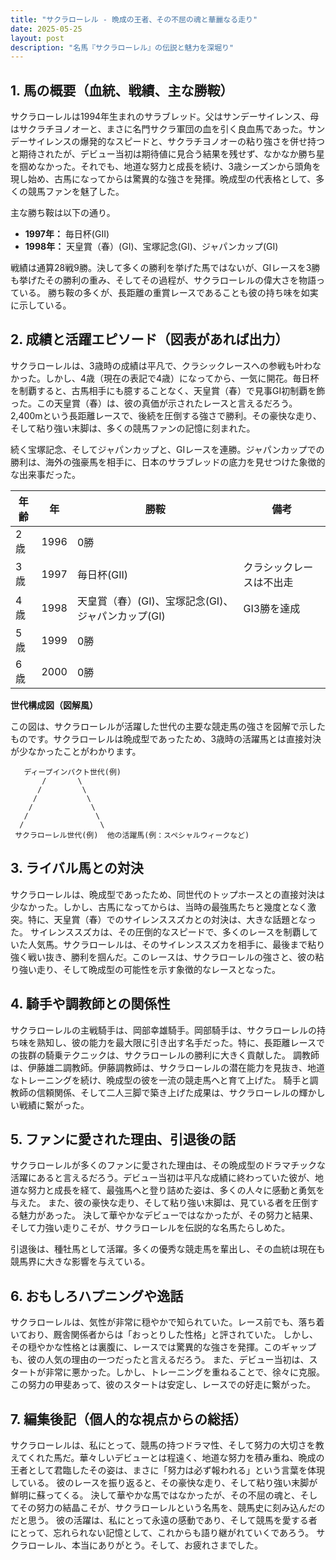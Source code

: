 ```yaml
---
title: "サクラローレル - 晩成の王者、その不屈の魂と華麗なる走り"
date: 2025-05-25
layout: post
description: "名馬『サクラローレル』の伝説と魅力を深堀り"
---
```


## 1. 馬の概要（血統、戦績、主な勝鞍）

サクラローレルは1994年生まれのサラブレッド。父はサンデーサイレンス、母はサクラチヨノオーと、まさに名門サクラ軍団の血を引く良血馬であった。サンデーサイレンスの爆発的なスピードと、サクラチヨノオーの粘り強さを併せ持つと期待されたが、デビュー当初は期待値に見合う結果を残せず、なかなか勝ち星を掴めなかった。それでも、地道な努力と成長を続け、3歳シーズンから頭角を現し始め、古馬になってからは驚異的な強さを発揮。晩成型の代表格として、多くの競馬ファンを魅了した。

主な勝ち鞍は以下の通り。

* **1997年：**  毎日杯(GII)
* **1998年：**  天皇賞（春）(GI)、宝塚記念(GI)、ジャパンカップ(GI)


戦績は通算28戦9勝。決して多くの勝利を挙げた馬ではないが、GIレースを3勝も挙げたその勝利の重み、そしてその過程が、サクラローレルの偉大さを物語っている。  勝ち鞍の多くが、長距離の重賞レースであることも彼の持ち味を如実に示している。


## 2. 成績と活躍エピソード（図表があれば出力）


サクラローレルは、3歳時の成績は平凡で、クラシックレースへの参戦も叶わなかった。しかし、4歳（現在の表記で4歳）になってから、一気に開花。毎日杯を制覇すると、古馬相手にも臆することなく、天皇賞（春）で見事GI初制覇を飾った。この天皇賞（春）は、彼の真価が示されたレースと言えるだろう。2,400mという長距離レースで、後続を圧倒する強さで勝利。その豪快な走り、そして粘り強い末脚は、多くの競馬ファンの記憶に刻まれた。

続く宝塚記念、そしてジャパンカップと、GIレースを連勝。ジャパンカップでの勝利は、海外の強豪馬を相手に、日本のサラブレッドの底力を見せつけた象徴的な出来事だった。

| 年齢 | 年 | 勝鞍 | 備考 |
|---|---|---|---|
| 2歳 | 1996 | 0勝 |  |
| 3歳 | 1997 | 毎日杯(GII) | クラシックレースは不出走 |
| 4歳 | 1998 | 天皇賞（春）(GI)、宝塚記念(GI)、ジャパンカップ(GI) |  GI3勝を達成 |
| 5歳 | 1999 | 0勝 |  |
| 6歳 | 2000 | 0勝 |  |


**世代構成図（図解風）**

この図は、サクラローレルが活躍した世代の主要な競走馬の強さを図解で示したものです。サクラローレルは晩成型であったため、3歳時の活躍馬とは直接対決が少なかったことがわかります。

```
   ディープインパクト世代(例)
       /       \
      /         \
     /           \
    /             \
   /               \
  /                 \
 サクラローレル世代(例)  他の活躍馬(例：スペシャルウィークなど)
```


## 3. ライバル馬との対決

サクラローレルは、晩成型であったため、同世代のトップホースとの直接対決は少なかった。しかし、古馬になってからは、当時の最強馬たちと幾度となく激突。特に、天皇賞（春）でのサイレンススズカとの対決は、大きな話題となった。  サイレンススズカは、その圧倒的なスピードで、多くのレースを制覇していた人気馬。サクラローレルは、そのサイレンススズカを相手に、最後まで粘り強く戦い抜き、勝利を掴んだ。このレースは、サクラローレルの強さと、彼の粘り強い走り、そして晩成型の可能性を示す象徴的なレースとなった。


## 4. 騎手や調教師との関係性

サクラローレルの主戦騎手は、岡部幸雄騎手。岡部騎手は、サクラローレルの持ち味を熟知し、彼の能力を最大限に引き出す名手だった。特に、長距離レースでの抜群の騎乗テクニックは、サクラローレルの勝利に大きく貢献した。  調教師は、伊藤雄二調教師。伊藤調教師は、サクラローレルの潜在能力を見抜き、地道なトレーニングを続け、晩成型の彼を一流の競走馬へと育て上げた。  騎手と調教師の信頼関係、そして二人三脚で築き上げた成果は、サクラローレルの輝かしい戦績に繋がった。


## 5. ファンに愛された理由、引退後の話

サクラローレルが多くのファンに愛された理由は、その晩成型のドラマチックな活躍にあると言えるだろう。デビュー当初は平凡な成績に終わっていた彼が、地道な努力と成長を経て、最強馬へと登り詰めた姿は、多くの人々に感動と勇気を与えた。  また、彼の豪快な走り、そして粘り強い末脚は、見ている者を圧倒する魅力があった。  決して華やかなデビューではなかったが、その努力と結果、そして力強い走りこそが、サクラローレルを伝説的な名馬たらしめた。

引退後は、種牡馬として活躍。多くの優秀な競走馬を輩出し、その血統は現在も競馬界に大きな影響を与えている。


## 6. おもしろハプニングや逸話

サクラローレルは、気性が非常に穏やかで知られていた。レース前でも、落ち着いており、厩舎関係者からは「おっとりした性格」と評されていた。  しかし、その穏やかな性格とは裏腹に、レースでは驚異的な強さを発揮。このギャップも、彼の人気の理由の一つだったと言えるだろう。  また、デビュー当初は、スタートが非常に悪かった。しかし、トレーニングを重ねることで、徐々に克服。  この努力の甲斐あって、彼のスタートは安定し、レースでの好走に繋がった。


## 7. 編集後記（個人的な視点からの総括）

サクラローレルは、私にとって、競馬の持つドラマ性、そして努力の大切さを教えてくれた馬だ。華々しいデビューとは程遠く、地道な努力を積み重ね、晩成の王者として君臨したその姿は、まさに「努力は必ず報われる」という言葉を体現している。  彼のレースを振り返ると、その豪快な走り、そして粘り強い末脚が鮮明に蘇ってくる。  決して華やかな馬ではなかったが、その不屈の魂と、そしてその努力の結晶こそが、サクラローレルという名馬を、競馬史に刻み込んだのだと思う。  彼の活躍は、私にとって永遠の感動であり、そして競馬を愛する者にとって、忘れられない記憶として、これからも語り継がれていくであろう。  サクラローレル、本当にありがとう。そして、お疲れさまでした。
